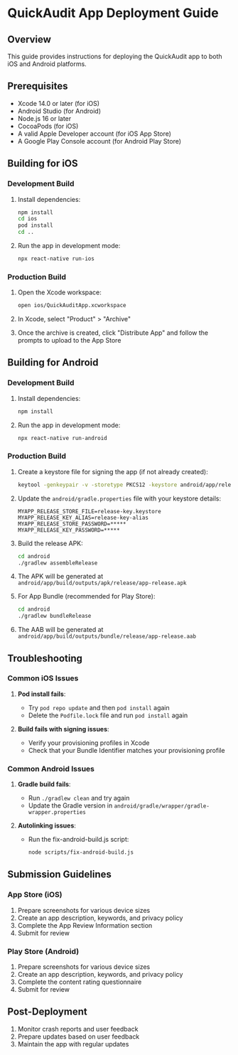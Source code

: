 # QuickAudit App Deployment Guide

## Overview

This guide provides instructions for deploying the QuickAudit app to both iOS and Android platforms.

## Prerequisites

- Xcode 14.0 or later (for iOS)
- Android Studio (for Android)
- Node.js 16 or later
- CocoaPods (for iOS)
- A valid Apple Developer account (for iOS App Store)
- A Google Play Console account (for Android Play Store)

## Building for iOS

### Development Build

1. Install dependencies:
   ```bash
   npm install
   cd ios
   pod install
   cd ..
   ```

2. Run the app in development mode:
   ```bash
   npx react-native run-ios
   ```

### Production Build

1. Open the Xcode workspace:
   ```bash
   open ios/QuickAuditApp.xcworkspace
   ```

2. In Xcode, select "Product" > "Archive"

3. Once the archive is created, click "Distribute App" and follow the prompts to upload to the App Store

## Building for Android

### Development Build

1. Install dependencies:
   ```bash
   npm install
   ```

2. Run the app in development mode:
   ```bash
   npx react-native run-android
   ```

### Production Build

1. Create a keystore file for signing the app (if not already created):
   ```bash
   keytool -genkeypair -v -storetype PKCS12 -keystore android/app/release-key.keystore -alias release-key-alias -keyalg RSA -keysize 2048 -validity 10000
   ```

2. Update the `android/gradle.properties` file with your keystore details:
   ```
   MYAPP_RELEASE_STORE_FILE=release-key.keystore
   MYAPP_RELEASE_KEY_ALIAS=release-key-alias
   MYAPP_RELEASE_STORE_PASSWORD=*****
   MYAPP_RELEASE_KEY_PASSWORD=*****
   ```

3. Build the release APK:
   ```bash
   cd android
   ./gradlew assembleRelease
   ```

4. The APK will be generated at `android/app/build/outputs/apk/release/app-release.apk`

5. For App Bundle (recommended for Play Store):
   ```bash
   cd android
   ./gradlew bundleRelease
   ```

6. The AAB will be generated at `android/app/build/outputs/bundle/release/app-release.aab`

## Troubleshooting

### Common iOS Issues

1. **Pod install fails**:
   - Try `pod repo update` and then `pod install` again
   - Delete the `Podfile.lock` file and run `pod install` again

2. **Build fails with signing issues**:
   - Verify your provisioning profiles in Xcode
   - Check that your Bundle Identifier matches your provisioning profile

### Common Android Issues

1. **Gradle build fails**:
   - Run `./gradlew clean` and try again
   - Update the Gradle version in `android/gradle/wrapper/gradle-wrapper.properties`

2. **Autolinking issues**:
   - Run the fix-android-build.js script:
     ```bash
     node scripts/fix-android-build.js
     ```

## Submission Guidelines

### App Store (iOS)

1. Prepare screenshots for various device sizes
2. Create an app description, keywords, and privacy policy
3. Complete the App Review Information section
4. Submit for review

### Play Store (Android)

1. Prepare screenshots for various device sizes
2. Create an app description, keywords, and privacy policy
3. Complete the content rating questionnaire
4. Submit for review

## Post-Deployment

1. Monitor crash reports and user feedback
2. Prepare updates based on user feedback
3. Maintain the app with regular updates

